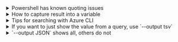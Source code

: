 <details>
    <summary>Powershell has known quoting issues</summary>
    
Workaround - use `--%` to tell the parser to stop parsing Powershell code and treat everything as a literal

```az --% vm create --name xxx```

[Read all about it here](https://github.com/Azure/azure-cli/blob/dev/doc/quoting-issues-with-powershell.md)    

</details>

<details>
    <summary>How to capture result into a variable</summary>

``` running_vm_ids=$(az vm list -d -g my_rg --query "[?powerState=='VM running'].id" -o tsv)```

</details>

<details>
    <summary>Tips for searching with Azure CLI</summary>
    
[Read this over and over](https://github.com/Azure/azure-cli/blob/dev/doc/use_cli_effectively.md#argument-parsing-issue-in-powershell)

</details>

<details>
    <summary>If you want to just show the value from a query, use `--output tsv`</summary>
    
```powershell
az account show --query 'user.name' 
```
>>> "scott@scott.com"

```powershell
az account show --query 'user.name' --output tsv
```
>>> scott@scott.com

</details>

<details>
   <summary>`--output JSON` shows all, others do not</summary>

$subscription = "My subscription"

```powershell
# If ddosProtectionPlan is null, JSON shows it
az network vnet list --subscription $subscription --query `
    "[0].{vnet:name, cidr_Range:addressSpace.addressPrefixes[0], DDOS_Enabled:[?not_null(ddosProtectionPlan)]}" `
    -o json
```
```json
[
  {
    "DDOS_Enabled": null,
    "cidr_Range": "10.25.0.0/16",
    "vnet": "devvnet01"
  }
]
```
Tables do not show null output
```powershell
az network vnet list --subscription $subscription --query `
    "[*].{vnet:name, cidr_Range:addressSpace.addressPrefixes[0], DDOS_Enabled:ddosProtectionPlan}" `
    -o table
```
<pre>
Vnet           Cidr_Range
-------------  -------------
devvnet01  10.25.0.0/16
</pre>
</details>
